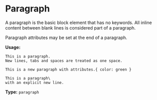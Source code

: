 # Paragraph

A paragraph is the basic block element that has no keywords.
All inline content between blank lines is considered part of a paragraph.

Paragraph attributes may be set at the end of a paragraph. 

**Usage:**

```
This is a paragraph.
New lines, tabs and spaces are treated as one space.

This is a new paragraph with attributes.{ color: green }

This is a paragraph\
with an explicit new line.
```

**Type:** `paragraph`
